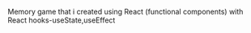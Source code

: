  Memory game that i created using React (functional components) with React hooks-useState,useEffect
 
 
